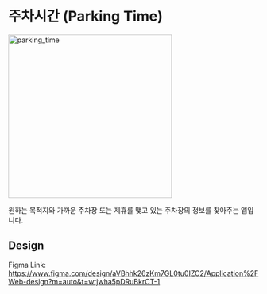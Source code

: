 # 주차시간 (Parking Time)
<img width="329" alt="parking_time" src="https://github.com/user-attachments/assets/4e48d43e-ebac-4775-9cf9-204d58e127a1">


원하는 목적지와 가까운 주차장 또는 제휴를 맺고 있는 주차장의 정보를 찾아주는 앱입니다.

## Design
Figma Link: https://www.figma.com/design/aVBhhk26zKm7GL0tu0IZC2/Application%2FWeb-design?m=auto&t=wtjwha5pDRuBkrCT-1
